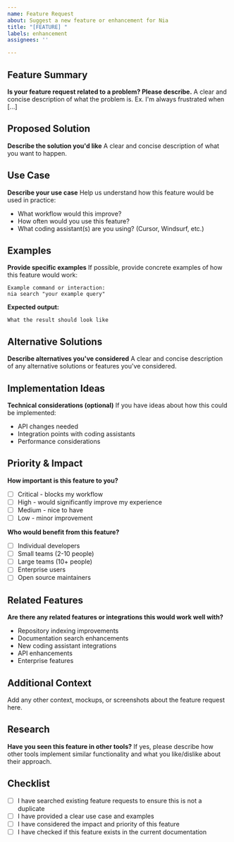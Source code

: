 ```yaml
---
name: Feature Request
about: Suggest a new feature or enhancement for Nia
title: "[FEATURE] "
labels: enhancement
assignees: ''

---
```


## Feature Summary
**Is your feature request related to a problem? Please describe.**
A clear and concise description of what the problem is. Ex. I'm always frustrated when [...]

## Proposed Solution
**Describe the solution you'd like**
A clear and concise description of what you want to happen.

## Use Case
**Describe your use case**
Help us understand how this feature would be used in practice:
- What workflow would this improve?
- How often would you use this feature?
- What coding assistant(s) are you using? (Cursor, Windsurf, etc.)

## Examples
**Provide specific examples**
If possible, provide concrete examples of how this feature would work:

```
Example command or interaction:
nia search "your example query"
```

**Expected output:**
```
What the result should look like
```

## Alternative Solutions
**Describe alternatives you've considered**
A clear and concise description of any alternative solutions or features you've considered.

## Implementation Ideas
**Technical considerations (optional)**
If you have ideas about how this could be implemented:
- API changes needed
- Integration points with coding assistants
- Performance considerations

## Priority & Impact
**How important is this feature to you?**
- [ ] Critical - blocks my workflow
- [ ] High - would significantly improve my experience
- [ ] Medium - nice to have
- [ ] Low - minor improvement

**Who would benefit from this feature?**
- [ ] Individual developers
- [ ] Small teams (2-10 people)
- [ ] Large teams (10+ people)
- [ ] Enterprise users
- [ ] Open source maintainers

## Related Features
**Are there any related features or integrations this would work well with?**
- Repository indexing improvements
- Documentation search enhancements
- New coding assistant integrations
- API enhancements
- Enterprise features

## Additional Context
Add any other context, mockups, or screenshots about the feature request here.

## Research
**Have you seen this feature in other tools?**
If yes, please describe how other tools implement similar functionality and what you like/dislike about their approach.

## Checklist
- [ ] I have searched existing feature requests to ensure this is not a duplicate
- [ ] I have provided a clear use case and examples
- [ ] I have considered the impact and priority of this feature
- [ ] I have checked if this feature exists in the current documentation